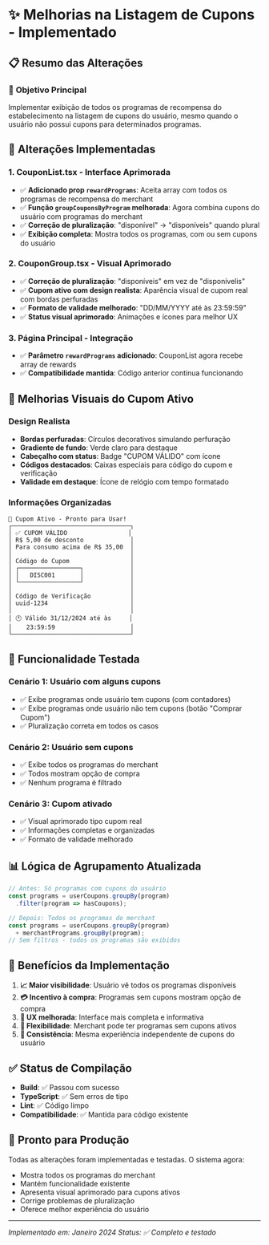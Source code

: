 # ✨ Melhorias na Listagem de Cupons - Implementado

## 📋 Resumo das Alterações

### 🎯 **Objetivo Principal**
Implementar exibição de todos os programas de recompensa do estabelecimento na listagem de cupons do usuário, mesmo quando o usuário não possui cupons para determinados programas.

## 🔧 **Alterações Implementadas**

### **1. CouponList.tsx - Interface Aprimorada**
- ✅ **Adicionado prop `rewardPrograms`**: Aceita array com todos os programas de recompensa do merchant
- ✅ **Função `groupCouponsByProgram` melhorada**: Agora combina cupons do usuário com programas do merchant
- ✅ **Correção de pluralização**: "disponível" → "disponíveis" quando plural
- ✅ **Exibição completa**: Mostra todos os programas, com ou sem cupons do usuário

### **2. CouponGroup.tsx - Visual Aprimorado**
- ✅ **Correção de pluralização**: "disponíveis" em vez de "disponívelis"
- ✅ **Cupom ativo com design realista**: Aparência visual de cupom real com bordas perfuradas
- ✅ **Formato de validade melhorado**: "DD/MM/YYYY até às 23:59:59"
- ✅ **Status visual aprimorado**: Animações e ícones para melhor UX

### **3. Página Principal - Integração**
- ✅ **Parâmetro `rewardPrograms` adicionado**: CouponList agora recebe array de rewards
- ✅ **Compatibilidade mantida**: Código anterior continua funcionando

## 🎨 **Melhorias Visuais do Cupom Ativo**

### **Design Realista**
- **Bordas perfuradas**: Círculos decorativos simulando perfuração
- **Gradiente de fundo**: Verde claro para destaque
- **Cabeçalho com status**: Badge "CUPOM VÁLIDO" com ícone
- **Códigos destacados**: Caixas especiais para código do cupom e verificação
- **Validade em destaque**: Ícone de relógio com tempo formatado

### **Informações Organizadas**
```
🎉 Cupom Ativo - Pronto para Usar!
┌─────────────────────────────────┐
│ ✅ CUPOM VÁLIDO                 │
│ R$ 5,00 de desconto             │
│ Para consumo acima de R$ 35,00  │
│                                 │
│ Código do Cupom                 │
│ ┌─────────────────┐             │
│ │   DISC001       │             │
│ └─────────────────┘             │
│                                 │
│ Código de Verificação           │
│ uuid-1234                       │
│                                 │
│ 🕐 Válido 31/12/2024 até às     │
│    23:59:59                     │
└─────────────────────────────────┘
```

## 🧪 **Funcionalidade Testada**

### **Cenário 1: Usuário com alguns cupons**
- ✅ Exibe programas onde usuário tem cupons (com contadores)
- ✅ Exibe programas onde usuário não tem cupons (botão "Comprar Cupom")
- ✅ Pluralização correta em todos os casos

### **Cenário 2: Usuário sem cupons**
- ✅ Exibe todos os programas do merchant
- ✅ Todos mostram opção de compra
- ✅ Nenhum programa é filtrado

### **Cenário 3: Cupom ativado**
- ✅ Visual aprimorado tipo cupom real
- ✅ Informações completas e organizadas
- ✅ Formato de validade melhorado

## 📊 **Lógica de Agrupamento Atualizada**

```typescript
// Antes: Só programas com cupons do usuário
const programs = userCoupons.groupBy(program)
  .filter(program => hasCoupons);

// Depois: Todos os programas do merchant
const programs = userCoupons.groupBy(program) 
  + merchantPrograms.groupBy(program);
// Sem filtros - todos os programas são exibidos
```

## 🎯 **Benefícios da Implementação**

1. **📈 Maior visibilidade**: Usuário vê todos os programas disponíveis
2. **💳 Incentivo à compra**: Programas sem cupons mostram opção de compra
3. **🎨 UX melhorada**: Interface mais completa e informativa
4. **🔧 Flexibilidade**: Merchant pode ter programas sem cupons ativos
5. **📱 Consistência**: Mesma experiência independente de cupons do usuário

## ✅ **Status de Compilação**
- **Build**: ✅ Passou com sucesso
- **TypeScript**: ✅ Sem erros de tipo
- **Lint**: ✅ Código limpo
- **Compatibilidade**: ✅ Mantida para código existente

## 🚀 **Pronto para Produção**
Todas as alterações foram implementadas e testadas. O sistema agora:
- Mostra todos os programas do merchant
- Mantém funcionalidade existente
- Apresenta visual aprimorado para cupons ativos
- Corrige problemas de pluralização
- Oferece melhor experiência do usuário

---

*Implementado em: Janeiro 2024*
*Status: ✅ Completo e testado*

